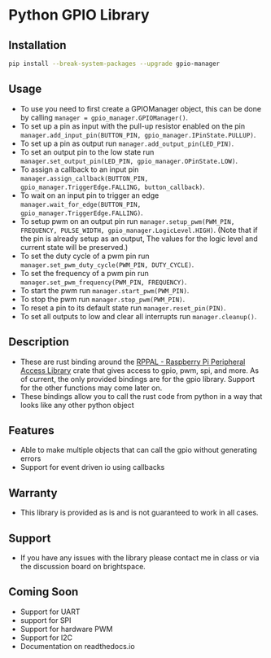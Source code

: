 # Python GPIO Library

## Installation

``` bash
pip install --break-system-packages --upgrade gpio-manager
``` 

## Usage

- To use you need to first create a GPIOManager object, this can be done by calling
  ```manager = gpio_manager.GPIOManager()```.
- To set up a pin as input with the pull-up resistor enabled on the pin
  ```manager.add_input_pin(BUTTON_PIN, gpio_manager.IPinState.PULLUP)```.
- To set up a pin as output run ```manager.add_output_pin(LED_PIN)```.
- To set an output pin to the low state run ```manager.set_output_pin(LED_PIN, gpio_manager.OPinState.LOW)```.
- To assign a callback to an input pin
  ```manager.assign_callback(BUTTON_PIN, gpio_manager.TriggerEdge.FALLING, button_callback)```.
- To wait on an input pin to trigger an edge ```manager.wait_for_edge(BUTTON_PIN, gpio_manager.TriggerEdge.FALLING)```.
- To setup pwm on an output pin run ```manager.setup_pwm(PWM_PIN, FREQUENCY, PULSE_WIDTH, gpio_manager.LogicLevel.HIGH)```. (Note that if the pin is already setup as an output, The values for the logic level and current state will be preserved.)
- To set the duty cycle of a pwm pin run ```manager.set_pwm_duty_cycle(PWM_PIN, DUTY_CYCLE)```.
- To set the frequency of a pwm pin run ```manager.set_pwm_frequency(PWM_PIN, FREQUENCY)```.
- To start the pwm run ```manager.start_pwm(PWM_PIN)```.
- To stop the pwm run ```manager.stop_pwm(PWM_PIN)```.
- To reset a pin to its default state run ```manager.reset_pin(PIN)```.
- To set all outputs to low and clear all interrupts run ```manager.cleanup()```.

## Description

- These are rust binding around
  the [RPPAL - Raspberry Pi Peripheral Access Library](https://github.com/golemparts/rppal) crate that gives access to
  gpio, pwm, spi, and more.
  As of current, the only provided bindings are for the gpio library.
  Support for the other functions may come later on.
- These bindings allow you to call the rust code from python in a way that looks like any other python object

## Features

- Able to make multiple objects that can call the gpio without generating errors
- Support for event driven io using callbacks

## Warranty

- This library is provided as is and is not guaranteed to work in all cases.

## Support

- If you have any issues with the library please contact me in class or via the discussion board on brightspace.

## Coming Soon

- Support for UART
- support for SPI
- Support for hardware PWM
- Support for I2C
- Documentation on readthedocs.io
